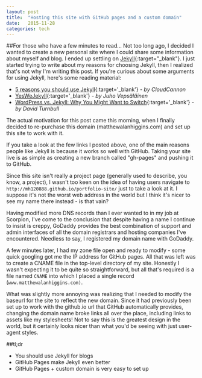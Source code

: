 ```yaml
---
layout: post
title:  "Hosting this site with GitHub pages and a custom domain"
date:   2015-11-28
categories: tech
---
```


##For those who have a few minutes to read...
Not too long ago, I decided I wanted to create a new personal site where I could share some information about myself and blog. I ended up settling on [Jekyll](https://jekyllrb.com/){:target="_blank"}.  I just started trying to write about my reasons for choosing Jekyll, then I realized that's not why I'm writing this post.  If you're curious about some arguments for using Jekyll, here's some reading material:

- [5 reasons you should use Jekyll](http://cloudcannon.com/jekyll/2015/03/04/5-reasons-you-should-use-jekyll.html){:target='_blank'} *- by CloudCannon*
- [YesWeJekyll](http://yeswejekyll.com/){:target='_blank'} *- by Juho Vepsäläinen*
- [WordPress vs. Jekyll: Why You Might Want to Switch](http://www.sitepoint.com/wordpress-vs-jekyll-might-want-make-switch/){:target='_blank'} *- by David Turnbull*

The actual motivation for this post came this morning, when I finally decided to re-purchase this domain (matthewalanhiggins.com) and set up this site to work with it.

If you take a look at the few links I posted above, one of the main reasons people like Jekyll is because it works so well with GitHub. Taking your site live is as simple as creating a new branch called "gh-pages" and pushing it to GitHub.

Since this site isn't really a project page (generally used to describe, you know, a project), I wasn't too keen on the idea of having users navigate to `http://mh120888.github.io/portfolio-site/` just to take a look at it. I suppose it's not the worst web address in the world but I think it's nicer to see my name there instead - is that vain?

Having modified more DNS records than I ever wanted to in my job at Scorpion, I've come to the conclusion that despite having a name I continue to insist is creppy, GoDaddy provides the best combination of support and admin interfaces of all the domain registrars and hosting companies I've encountered.  Needless to say, I registered my domain name with GoDaddy.

A few minutes later, I had my zone file open and ready to modify - some quick googling got me the IP address for GitHub pages. All that was left was to create a CNAME file in the top-level directory of my site. Honestly I wasn't expecting it to be quite so straightforward, but all that's required is a file named `CNAME` into which I placed a single record (`www.matthewalanhiggins.com)`.

What was slightly more annoying was realizing that I needed to modify the baseurl for the site to reflect the new domain. Since it had previously been set up to work with the github.io url that GitHub automatically provides, changing the domain name broke links all over the place, including links to assets like my stylesheets! Not to say this is the greatest design in the world, but it certainly looks nicer than what you'd be seeing with just user-agent styles.

##tl;dr
- You should use Jekyll for blogs
- GitHub Pages make Jekyll even better
- GitHub Pages + custom domain is very easy to set up
